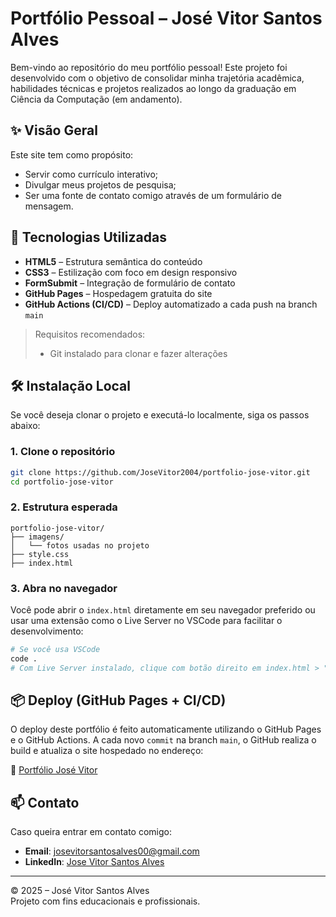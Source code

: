 
# Portfólio Pessoal – José Vitor Santos Alves

Bem-vindo ao repositório do meu portfólio pessoal! Este projeto foi desenvolvido com o objetivo de consolidar minha trajetória acadêmica, habilidades técnicas e projetos realizados ao longo da graduação em Ciência da Computação (em andamento).

## ✨ Visão Geral

Este site tem como propósito:

- Servir como currículo interativo;
- Divulgar meus projetos de pesquisa;
- Ser uma fonte de contato comigo através de um formulário de mensagem.

## 🚀 Tecnologias Utilizadas

- **HTML5** – Estrutura semântica do conteúdo
- **CSS3** – Estilização com foco em design responsivo
- **FormSubmit** – Integração de formulário de contato
- **GitHub Pages** – Hospedagem gratuita do site
- **GitHub Actions (CI/CD)** – Deploy automatizado a cada push na branch `main`

> Requisitos recomendados:
> - Git instalado para clonar e fazer alterações

## 🛠️ Instalação Local

Se você deseja clonar o projeto e executá-lo localmente, siga os passos abaixo:

### 1. Clone o repositório

```bash
git clone https://github.com/JoseVitor2004/portfolio-jose-vitor.git
cd portfolio-jose-vitor
```

### 2. Estrutura esperada

```
portfolio-jose-vitor/
├── imagens/
│   └── fotos usadas no projeto
├── style.css
├── index.html
```

### 3. Abra no navegador

Você pode abrir o `index.html` diretamente em seu navegador preferido ou usar uma extensão como o Live Server no VSCode para facilitar o desenvolvimento:

```bash
# Se você usa VSCode
code .
# Com Live Server instalado, clique com botão direito em index.html > "Open with Live Server"
```

## 📦 Deploy (GitHub Pages + CI/CD)

O deploy deste portfólio é feito automaticamente utilizando o GitHub Pages e o GitHub Actions. A cada novo `commit` na branch `main`, o GitHub realiza o build e atualiza o site hospedado no endereço:

📍 <a href="https://josevitor2004.github.io/portfolio-jose-vitor/" target="_blank">Portfólio José Vitor</a>

## 📫 Contato

Caso queira entrar em contato comigo:

- **Email**: josevitorsantosalves00@gmail.com  
- **LinkedIn**: [Jose Vitor Santos Alves](https://www.linkedin.com/in/josé-vitor-santos-alves-1540b831a)

---

© 2025 – José Vitor Santos Alves  
Projeto com fins educacionais e profissionais.
